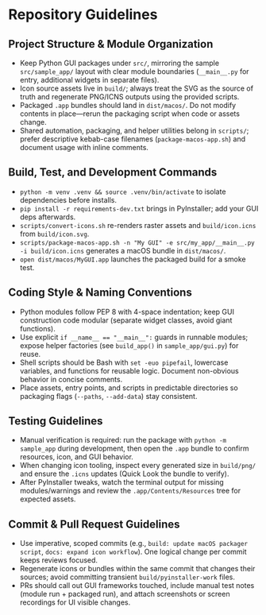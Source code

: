 # Repository Guidelines

## Project Structure & Module Organization
- Keep Python GUI packages under `src/`, mirroring the sample `src/sample_app/` layout with clear module boundaries (`__main__.py` for entry, additional widgets in separate files).
- Icon source assets live in `build/`; always treat the SVG as the source of truth and regenerate PNG/ICNS outputs using the provided scripts.
- Packaged `.app` bundles should land in `dist/macos/`. Do not modify contents in place—rerun the packaging script when code or assets change.
- Shared automation, packaging, and helper utilities belong in `scripts/`; prefer descriptive kebab-case filenames (`package-macos-app.sh`) and document usage with inline comments.

## Build, Test, and Development Commands
- `python -m venv .venv && source .venv/bin/activate` to isolate dependencies before installs.
- `pip install -r requirements-dev.txt` brings in PyInstaller; add your GUI deps afterwards.
- `scripts/convert-icons.sh` re-renders raster assets and `build/icon.icns` from `build/icon.svg`.
- `scripts/package-macos-app.sh -n "My GUI" -e src/my_app/__main__.py -i build/icon.icns` generates a macOS bundle in `dist/macos/`.
- `open dist/macos/MyGUI.app` launches the packaged build for a smoke test.

## Coding Style & Naming Conventions
- Python modules follow PEP 8 with 4-space indentation; keep GUI construction code modular (separate widget classes, avoid giant functions).
- Use explicit `if __name__ == "__main__":` guards in runnable modules; expose helper factories (see `build_app()` in `sample_app/gui.py`) for reuse.
- Shell scripts should be Bash with `set -euo pipefail`, lowercase variables, and functions for reusable logic. Document non-obvious behavior in concise comments.
- Place assets, entry points, and scripts in predictable directories so packaging flags (`--paths`, `--add-data`) stay consistent.

## Testing Guidelines
- Manual verification is required: run the package with `python -m sample_app` during development, then open the `.app` bundle to confirm resources, icon, and GUI behavior.
- When changing icon tooling, inspect every generated size in `build/png/` and ensure the `.icns` updates (Quick Look the bundle to verify).
- After PyInstaller tweaks, watch the terminal output for missing modules/warnings and review the `.app/Contents/Resources` tree for expected assets.

## Commit & Pull Request Guidelines
- Use imperative, scoped commits (e.g., `build: update macOS packager script`, `docs: expand icon workflow`). One logical change per commit keeps reviews focused.
- Regenerate icons or bundles within the same commit that changes their sources; avoid committing transient `build/pyinstaller-work` files.
- PRs should call out GUI frameworks touched, include manual test notes (module run + packaged run), and attach screenshots or screen recordings for UI visible changes.
